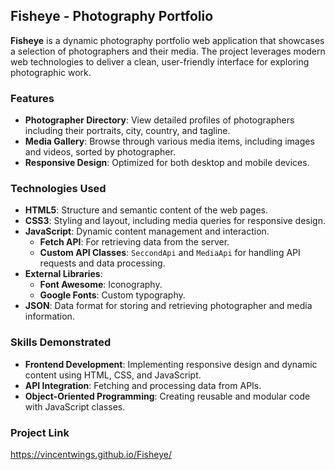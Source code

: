## Fisheye - Photography Portfolio

**Fisheye** is a dynamic photography portfolio web application that showcases a selection of photographers and their media. The project leverages modern web technologies to deliver a clean, user-friendly interface for exploring photographic work.

### Features
- **Photographer Directory**: View detailed profiles of photographers including their portraits, city, country, and tagline.
- **Media Gallery**: Browse through various media items, including images and videos, sorted by photographer.
- **Responsive Design**: Optimized for both desktop and mobile devices.

### Technologies Used
- **HTML5**: Structure and semantic content of the web pages.
- **CSS3**: Styling and layout, including media queries for responsive design.
- **JavaScript**: Dynamic content management and interaction.
  - **Fetch API**: For retrieving data from the server.
  - **Custom API Classes**: `SeccondApi` and `MediaApi` for handling API requests and data processing.
- **External Libraries**:
  - **Font Awesome**: Iconography.
  - **Google Fonts**: Custom typography.
- **JSON**: Data format for storing and retrieving photographer and media information.

### Skills Demonstrated
- **Frontend Development**: Implementing responsive design and dynamic content using HTML, CSS, and JavaScript.
- **API Integration**: Fetching and processing data from APIs.
- **Object-Oriented Programming**: Creating reusable and modular code with JavaScript classes.

### Project Link
https://vincentwings.github.io/Fisheye/

